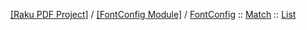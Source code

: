 [[Raku PDF Project]](https://pdf-raku.github.io)
 / [[FontConfig Module]](https://pdf-raku.github.io/FontConfig)
 / [FontConfig](https://pdf-raku.github.io/FontConfig/FontConfig)
 :: [Match](https://pdf-raku.github.io/FontConfig/FontConfig/Match)
 :: [List](https://pdf-raku.github.io/FontConfig/FontConfig/Match/List)



